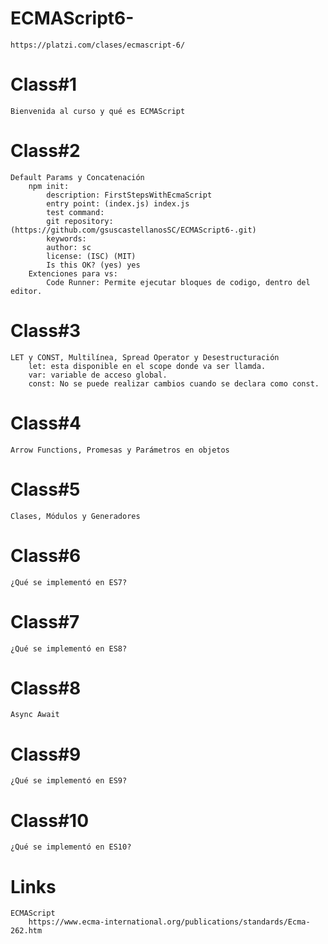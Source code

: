 # ECMAScript6-
    https://platzi.com/clases/ecmascript-6/
# Class#1
    Bienvenida al curso y qué es ECMAScript
# Class#2
    Default Params y Concatenación
        npm init:
            description: FirstStepsWithEcmaScript
            entry point: (index.js) index.js
            test command: 
            git repository: (https://github.com/gsuscastellanosSC/ECMAScript6-.git) 
            keywords: 
            author: sc
            license: (ISC) (MIT)
            Is this OK? (yes) yes
        Extenciones para vs:
            Code Runner: Permite ejecutar bloques de codigo, dentro del editor.
# Class#3
    LET y CONST, Multilínea, Spread Operator y Desestructuración
        let: esta disponible en el scope donde va ser llamda.
        var: variable de acceso global.
        const: No se puede realizar cambios cuando se declara como const.
# Class#4
    Arrow Functions, Promesas y Parámetros en objetos  
# Class#5
    Clases, Módulos y Generadores
# Class#6    
    ¿Qué se implementó en ES7?
# Class#7
    ¿Qué se implementó en ES8?
# Class#8    
    Async Await
# Class#9    
    ¿Qué se implementó en ES9?
# Class#10
    ¿Qué se implementó en ES10?
# Links
    ECMAScript
        https://www.ecma-international.org/publications/standards/Ecma-262.htm